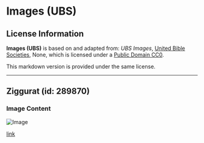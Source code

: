 # Images (UBS)

## License Information

**Images (UBS)** is based on and adapted from: _UBS Images_, [United Bible Societies](https://unitedbiblesocieties.org/), None, which is licensed under a [Public Domain CC0](https://creativecommons.org/public-domain/cc0/).

This markdown version is provided under the same license.



--------------------------------

## Ziggurat (id: 289870)

### Image Content

![Image](https://cdn.aquifer.bible/aquifer-content/resources/Media/WEB-0426_ziggurat.jpg)

[link](https://cdn.aquifer.bible/aquifer-content/resources/Media/WEB-0426_ziggurat.jpg)


